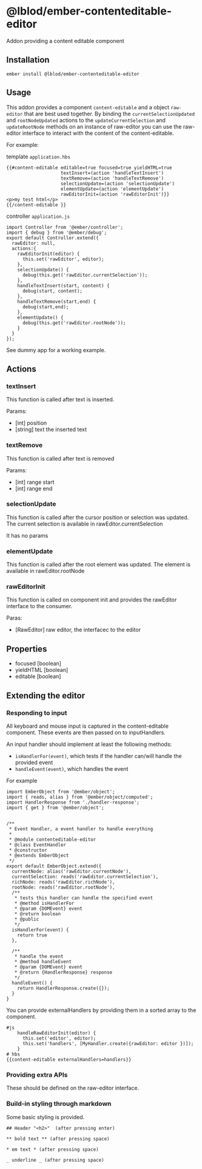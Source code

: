 # @lblod/ember-contenteditable-editor

Addon providing a content editable component

## Installation
```
ember install @lblod/ember-contenteditable-editor
```

## Usage
This addon provides a component `content-editable` and a object `raw-editor` that are best used together. By binding the `currentSelectionUpdated` and `rootNodeUpdated` actions to the `updateCurrentSelection` and `updateRootNode` methods on an instance of raw-editor you can use the raw-editor interface to interact with the content of the content-editable.


For example:

template `application.hbs`
```
{{#content-editable editable=true focused=true yieldHTML=true 
                    textInsert=(action 'handleTextInsert') 
                    textRemove=(action 'handleTextRemove') 
                    selectionUpdate=(action 'selectionUpdate')
                    elementUpdate=(action 'elementUpdate')
                    rawEditorInit=(action 'rawEditorInit')}}
<p>my test html</p>
{{/content-editable }}
```

controller `application.js`
```
import Controller from '@ember/controller';
import { debug } from '@ember/debug';
export default Controller.extend({
  rawEditor: null,
  actions:{
    rawEditorInit(editor) { 
      this.set('rawEditor', editor);
    },
    selectionUpdate() {
      debug(this.get('rawEditor.currentSelection'));
    },
    handleTextInsert(start, content) {
      debug(start, content);
    },
    handleTextRemove(start,end) {
      debug(start,end);
    },
    elementUpdate() {
      debug(this.get('rawEditor.rootNode'));
    }
  }
});
```

See dummy app for a working example.

## Actions
### textInsert
This function is called after text is inserted. 

Params:
  * [int] position 
  * [string] text the inserted text
### textRemove
This function is called after text is removed

Params:
  * [int] range start
  * [int] range end
  
### selectionUpdate
This function is called after the cursor position or selection was updated. The current selection is available in rawEditor.currentSelection

It has no params

### elementUpdate
This function is called after the root element was updated. The element is available in rawEditor.rootNode

### rawEditorInit
This function is called on component init and provides the rawEditor interface to the consumer.

Paras:
* [RawEditor] raw editor, the interfacec to the editor

## Properties

* focused [boolean]
* yieldHTML [boolean]
* editable [boolean]

## Extending the editor

### Responding to input
All keyboard and mouse input is captured in the content-editable component. These events are then passed on to inputHandlers.

An input handler should implement at least the following methods:

* `isHandlerFor(event)`, which tests if the handler can/will handle the provided event
* `handleEvent(event)`, which handles the event

For example
```
import EmberObject from '@ember/object';
import { reads, alias } from '@ember/object/computed';
import HandlerResponse from './handler-response';
import { get } from '@ember/object';


/**
 * Event Handler, a event handler to handle everything
 *
 * @module contenteditable-editor
 * @class EventHandler
 * @constructor
 * @extends EmberObject
 */
export default EmberObject.extend({
  currentNode: alias('rawEditor.currentNode'),
  currentSelection: reads('rawEditor.currentSelection'),
  richNode: reads('rawEditor.richNode'),
  rootNode: reads('rawEditor.rootNode'),
  /**
   * tests this handler can handle the specified event
   * @method isHandlerFor
   * @param {DOMEvent} event
   * @return boolean
   * @public
   */
  isHandlerFor(event) {
    return true
  },

  /**
   * handle the event
   * @method handleEvent
   * @param {DOMEvent} event
   * @return {HandlerResponse} response
   */
  handleEvent() {
    return HandlerResponse.create({});
  }
}
```

You can provide externalHandlers by providing them in a sorted array to the component.

```
#js
    handleRawEditorInit(editor) {
      this.set('editor', editor);
      this.set('handlers', [MyHandler.create({rawEditor: editor })]);
    }
# hbs
{{content-editable externalHandlers=handlers}}
```

### Providing extra APIs
These should be defined on the raw-editor interface.

### Build-in styling through markdown
Some basic styling is provided.
```
## Header "<h2>"  (after pressing enter)

** bold text ** (after pressing space)

* em text * (after pressing space)

_ underline _ (after pressing space)
```
